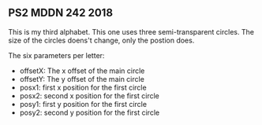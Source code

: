 ## PS2 MDDN 242 2018

This is my third alphabet. This one uses three semi-transparent circles. The size of the circles doens't change, only the postion does.


The six parameters per letter:


  * offsetX: The x offset of the main circle
  * offsetY: The y offset of the main circle
  * posx1: first x position for the first circle
  * posx2: second x position for the first circle
  * posy1: first y position for the first circle
  * posy2: second y position for the first circle

